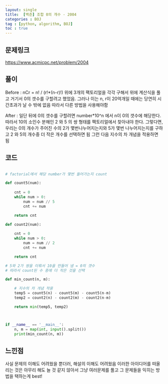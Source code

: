 ```yaml
---
layout: single
title:  [백준] 조합 0의 개수 - 2004 
categories : BOJ
tag : [python, algorithm, BOJ]
toc : true
---
```


## 문제링크
<https://www.acmicpc.net/problem/2004> 

## 풀이
Before : 
nCr = n! / (r!*(n-r)!) 
위에 3개의 팩토리얼을 각각 구해서 위에 계산식을 풀고 거기서 0의 갯수를 구할려고 했었음. 그러나 이는 n, r이 20억개일 때에는 당연히 시간초과가 날 수 밖에 없음 따라서 다른 방법을 사용해야함

After : 
일단 뒤에 0의 갯수를 구할려면 number*10^n 에서 n이 0의 갯수에 해당한다. 따라서 10의 소인수 분해인 2 와 5 의 쌍 형태를 팩토리얼에서 찾아내야 한다.  그렇다면, 우리는 0의 개수가 주어진 수의 2가 몇번나누어지는지와 5가 몇번 나누어지는지를 구하고 2 와 5의 개수중 더 작은 개수를 선택하면 됨 그런 다음 지수의 차 개념을 적용하면 됨

## 코드

```python 

# factorial에서 해당 number가 몇번 들어가는지 count

def count5(num):
    
    cnt = 0
    while num > 0:
        num = num // 5
        cnt += num

    return cnt

def count2(num):
    
    cnt = 0
    while num > 0:
        num = num // 2
        cnt += num

    return cnt

# 5와 2가 쌍을 이뤄서 10을 만들어 냄 = 0의 갯수
# 따라서 count된 수 중에 더 작은 것을 선택

def min_count(n, m):

    # 지수의 차 개념 적용 
    temp5 = count5(n) - count5(m) - count5(n-m) 
    temp2 = count2(n) - count2(m) - count2(n-m)

    return min(temp5, temp2)



if __name__ == '__main__':
    n, m = map(int, input().split())
    print(min_count(n, m))

```

## 느낀점
사실 문제의 이해도 어려웠을 뿐더러, 해설의 이해도 어려웠음
이러한 아이디어를 떠올리는 것은 아무리 해도 늘 것 같지 않아서
그냥 여러문제를 풀고 그 문제들을 익히는 방법을 택하는게 best!